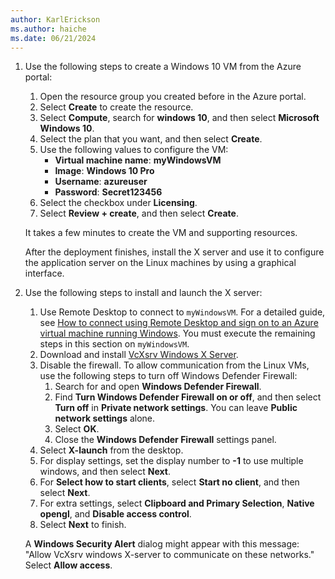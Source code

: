 ```yaml
---
author: KarlErickson
ms.author: haiche
ms.date: 06/21/2024
---
```


1. Use the following steps to create a Windows 10 VM from the Azure portal:

   1. Open the resource group you created before in the Azure portal.
   1. Select **Create** to create the resource.
   1. Select **Compute**, search for **windows 10**, and then select **Microsoft Windows 10**.
   1. Select the plan that you want, and then select **Create**.
   1. Use the following values to configure the VM:
      - **Virtual machine name**: **myWindowsVM**
      - **Image**: **Windows 10 Pro**
      - **Username**: **azureuser**
      - **Password**: **Secret123456**
   1. Select the checkbox under **Licensing**.
   1. Select **Review + create**, and then select **Create**.

   It takes a few minutes to create the VM and supporting resources.

   After the deployment finishes, install the X server and use it to configure the application server on the Linux machines by using a graphical interface.

1. Use the following steps to install and launch the X server:

   1. Use Remote Desktop to connect to `myWindowsVM`. For a detailed guide, see [How to connect using Remote Desktop and sign on to an Azure virtual machine running Windows](/azure/virtual-machines/windows/connect-rdp). You must execute the remaining steps in this section on `myWindowsVM`.
   1. Download and install [VcXsrv Windows X Server](https://sourceforge.net/projects/vcxsrv/).
   1. Disable the firewall. To allow communication from the Linux VMs, use the following steps to turn off Windows Defender Firewall:
      1. Search for and open **Windows Defender Firewall**.
      1. Find **Turn Windows Defender Firewall on or off**, and then select **Turn off** in **Private network settings**. You can leave **Public network settings** alone.
      1. Select **OK**.
      1. Close the **Windows Defender Firewall** settings panel.
   1. Select **X-launch** from the desktop.
   1. For display settings, set the display number to **-1** to use multiple windows, and then select **Next**.
   1. For **Select how to start clients**, select  **Start no client**, and then select **Next**.
   1. For extra settings, select **Clipboard and Primary Selection**, **Native opengl**, and **Disable access control**.
   1. Select **Next** to finish.

   A **Windows Security Alert** dialog might appear with this message: "Allow VcXsrv windows X-server to communicate on these networks." Select **Allow access**.
